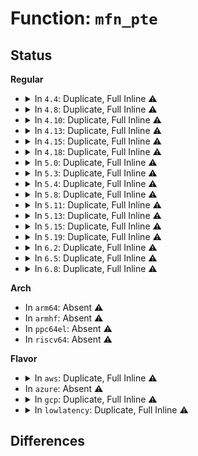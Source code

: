 # Function: <code>mfn_pte</code>

## Status
<b>Regular</b>
<ul>
<li>
<details>
<summary>In <code>4.4</code>: Duplicate, Full Inline ⚠️</summary>

**Collision:** Static Duplication

**Inline:** Full

**Transformation:** False

**Instances:**

```
In arch/x86/xen/setup.c (ffffffff81f612fe)
Location: arch/x86/include/asm/xen/page.h:260
Inline: True
Inline callers:
  - arch/x86/xen/setup.c:xen_remap_memory
  - arch/x86/xen/setup.c:xen_memory_setup
```
```
In arch/x86/xen/mmu.c (ffffffff8101e94c)
Location: arch/x86/include/asm/xen/page.h:260
Inline: True
Inline callers:
  - arch/x86/xen/mmu.c:remap_area_mfn_pte_fn
  - arch/x86/xen/mmu.c:xen_set_fixmap
  - arch/x86/xen/mmu.c:xen_set_fixmap
  - arch/x86/xen/mmu.c:xen_remap_exchanged_ptes
  - arch/x86/xen/mmu.c:set_pte_mfn
```
```
In arch/x86/xen/grant-table.c (0)
Location: arch/x86/include/asm/xen/page.h:260
Inline: True
```
```
In drivers/xen/balloon.c (ffffffff814c6bff)
Location: arch/x86/include/asm/xen/page.h:260
Inline: True
Inline callers:
  - drivers/xen/balloon.c:balloon_process
```
</details>
</li>
<li>
<details>
<summary>In <code>4.8</code>: Duplicate, Full Inline ⚠️</summary>

**Collision:** Static Duplication

**Inline:** Full

**Transformation:** False

**Instances:**

```
In arch/x86/xen/setup.c (ffffffff81f88e8f)
Location: arch/x86/include/asm/xen/page.h:260
Inline: True
Inline callers:
  - arch/x86/xen/setup.c:xen_set_identity_and_remap_chunk
  - arch/x86/xen/setup.c:xen_remap_memory
```
```
In arch/x86/xen/mmu.c (ffffffff8101dd6c)
Location: arch/x86/include/asm/xen/page.h:260
Inline: True
Inline callers:
  - arch/x86/xen/mmu.c:remap_area_mfn_pte_fn
  - arch/x86/xen/mmu.c:xen_remap_exchanged_ptes
  - arch/x86/xen/mmu.c:xen_set_fixmap
  - arch/x86/xen/mmu.c:xen_set_fixmap
  - arch/x86/xen/mmu.c:set_pte_mfn
```
```
In arch/x86/xen/grant-table.c (ffffffff81022fbb)
Location: arch/x86/include/asm/xen/page.h:260
Inline: True
Inline callers:
  - arch/x86/xen/grant-table.c:arch_gnttab_map_shared
```
```
In drivers/xen/balloon.c (ffffffff81517494)
Location: arch/x86/include/asm/xen/page.h:260
Inline: True
Inline callers:
  - drivers/xen/balloon.c:balloon_process
```
</details>
</li>
<li>
<details>
<summary>In <code>4.10</code>: Duplicate, Full Inline ⚠️</summary>

**Collision:** Static Duplication

**Inline:** Full

**Transformation:** False

**Instances:**

```
In arch/x86/xen/setup.c (ffffffff81fc4283)
Location: arch/x86/include/asm/xen/page.h:260
Inline: True
Inline callers:
  - arch/x86/xen/setup.c:xen_set_identity_and_remap_chunk
  - arch/x86/xen/setup.c:xen_remap_memory
```
```
In arch/x86/xen/mmu.c (ffffffff8101e45c)
Location: arch/x86/include/asm/xen/page.h:260
Inline: True
Inline callers:
  - arch/x86/xen/mmu.c:remap_area_mfn_pte_fn
  - arch/x86/xen/mmu.c:xen_remap_exchanged_ptes
  - arch/x86/xen/mmu.c:xen_set_fixmap
  - arch/x86/xen/mmu.c:xen_set_fixmap
  - arch/x86/xen/mmu.c:set_pte_mfn
```
```
In arch/x86/xen/grant-table.c (ffffffff8102370b)
Location: arch/x86/include/asm/xen/page.h:260
Inline: True
Inline callers:
  - arch/x86/xen/grant-table.c:arch_gnttab_map_shared
```
```
In drivers/xen/balloon.c (ffffffff815438c6)
Location: arch/x86/include/asm/xen/page.h:260
Inline: True
Inline callers:
  - drivers/xen/balloon.c:balloon_process
```
</details>
</li>
<li>
<details>
<summary>In <code>4.13</code>: Duplicate, Full Inline ⚠️</summary>

**Collision:** Static Duplication

**Inline:** Full

**Transformation:** False

**Instances:**

```
In arch/x86/xen/mmu.c (ffffffff8101a97a)
Location: arch/x86/include/asm/xen/page.h:286
Inline: True
Inline callers:
  - arch/x86/xen/mmu.c:remap_area_mfn_pte_fn
```
```
In arch/x86/xen/grant-table.c (ffffffff8101b3ed)
Location: arch/x86/include/asm/xen/page.h:286
Inline: True
Inline callers:
  - arch/x86/xen/grant-table.c:arch_gnttab_map_shared
```
```
In arch/x86/xen/setup.c (ffffffff820a4105)
Location: arch/x86/include/asm/xen/page.h:286
Inline: True
Inline callers:
  - arch/x86/xen/setup.c:xen_set_identity_and_remap_chunk
  - arch/x86/xen/setup.c:xen_remap_memory
```
```
In arch/x86/xen/mmu_pv.c (ffffffff81021b18)
Location: arch/x86/include/asm/xen/page.h:286
Inline: True
Inline callers:
  - arch/x86/xen/mmu_pv.c:xen_remap_exchanged_ptes
  - arch/x86/xen/mmu_pv.c:xen_set_fixmap
  - arch/x86/xen/mmu_pv.c:xen_set_fixmap
  - arch/x86/xen/mmu_pv.c:set_pte_mfn
```
```
In drivers/xen/balloon.c (ffffffff81557775)
Location: arch/x86/include/asm/xen/page.h:286
Inline: True
Inline callers:
  - drivers/xen/balloon.c:balloon_process
```
</details>
</li>
<li>
<details>
<summary>In <code>4.15</code>: Duplicate, Full Inline ⚠️</summary>

**Collision:** Static Duplication

**Inline:** Full

**Transformation:** False

**Instances:**

```
In arch/x86/xen/mmu.c (ffffffff8101b27a)
Location: arch/x86/include/asm/xen/page.h:293
Inline: True
Inline callers:
  - arch/x86/xen/mmu.c:remap_area_mfn_pte_fn
```
```
In arch/x86/xen/grant-table.c (ffffffff8101c05e)
Location: arch/x86/include/asm/xen/page.h:293
Inline: True
Inline callers:
  - arch/x86/xen/grant-table.c:arch_gnttab_map_status
  - arch/x86/xen/grant-table.c:arch_gnttab_map_shared
```
```
In arch/x86/xen/setup.c (ffffffff826aa7ef)
Location: arch/x86/include/asm/xen/page.h:293
Inline: True
Inline callers:
  - arch/x86/xen/setup.c:xen_set_identity_and_remap_chunk
  - arch/x86/xen/setup.c:xen_remap_memory
```
```
In arch/x86/xen/mmu_pv.c (ffffffff81022619)
Location: arch/x86/include/asm/xen/page.h:293
Inline: True
Inline callers:
  - arch/x86/xen/mmu_pv.c:xen_remap_exchanged_ptes
  - arch/x86/xen/mmu_pv.c:xen_set_fixmap
  - arch/x86/xen/mmu_pv.c:xen_set_fixmap
  - arch/x86/xen/mmu_pv.c:set_pte_mfn
```
```
In drivers/xen/balloon.c (ffffffff815bb8bd)
Location: arch/x86/include/asm/xen/page.h:293
Inline: True
Inline callers:
  - drivers/xen/balloon.c:balloon_process
```
</details>
</li>
<li>
<details>
<summary>In <code>4.18</code>: Duplicate, Full Inline ⚠️</summary>

**Collision:** Static Duplication

**Inline:** Full

**Transformation:** False

**Instances:**

```
In arch/x86/xen/mmu.c (ffffffff8101bc37)
Location: arch/x86/include/asm/xen/page.h:293
Inline: True
Inline callers:
  - arch/x86/xen/mmu.c:remap_area_pfn_pte_fn
```
```
In arch/x86/xen/grant-table.c (ffffffff8101ca5f)
Location: arch/x86/include/asm/xen/page.h:293
Inline: True
Inline callers:
  - arch/x86/xen/grant-table.c:arch_gnttab_map_status
  - arch/x86/xen/grant-table.c:arch_gnttab_map_shared
```
```
In arch/x86/xen/setup.c (ffffffff826d3cc9)
Location: arch/x86/include/asm/xen/page.h:293
Inline: True
Inline callers:
  - arch/x86/xen/setup.c:xen_set_identity_and_remap_chunk
  - arch/x86/xen/setup.c:xen_remap_memory
```
```
In arch/x86/xen/mmu_pv.c (ffffffff81024e46)
Location: arch/x86/include/asm/xen/page.h:293
Inline: True
Inline callers:
  - arch/x86/xen/mmu_pv.c:xen_remap_exchanged_ptes
  - arch/x86/xen/mmu_pv.c:xen_set_fixmap
  - arch/x86/xen/mmu_pv.c:xen_set_fixmap
  - arch/x86/xen/mmu_pv.c:set_pte_mfn
```
```
In drivers/xen/balloon.c (ffffffff815f3e1a)
Location: arch/x86/include/asm/xen/page.h:293
Inline: True
Inline callers:
  - drivers/xen/balloon.c:balloon_process
```
</details>
</li>
<li>
<details>
<summary>In <code>5.0</code>: Duplicate, Full Inline ⚠️</summary>

**Collision:** Static Duplication

**Inline:** Full

**Transformation:** False

**Instances:**

```
In arch/x86/xen/grant-table.c (ffffffff8101c2ef)
Location: arch/x86/include/asm/xen/page.h:320
Inline: True
Inline callers:
  - arch/x86/xen/grant-table.c:arch_gnttab_map_status
  - arch/x86/xen/grant-table.c:arch_gnttab_map_shared
```
```
In arch/x86/xen/setup.c (ffffffff82889d5c)
Location: arch/x86/include/asm/xen/page.h:320
Inline: True
Inline callers:
  - arch/x86/xen/setup.c:xen_set_identity_and_remap_chunk
  - arch/x86/xen/setup.c:xen_remap_memory
```
```
In arch/x86/xen/mmu_pv.c (ffffffff81021617)
Location: arch/x86/include/asm/xen/page.h:320
Inline: True
Inline callers:
  - arch/x86/xen/mmu_pv.c:remap_area_pfn_pte_fn
  - arch/x86/xen/mmu_pv.c:xen_remap_exchanged_ptes
  - arch/x86/xen/mmu_pv.c:xen_set_fixmap
  - arch/x86/xen/mmu_pv.c:xen_set_fixmap
  - arch/x86/xen/mmu_pv.c:set_pte_mfn
```
```
In drivers/xen/mem-reservation.c (ffffffff8160feba)
Location: arch/x86/include/asm/xen/page.h:320
Inline: True
Inline callers:
  - drivers/xen/mem-reservation.c:__xenmem_reservation_va_mapping_update
```
</details>
</li>
<li>
<details>
<summary>In <code>5.3</code>: Duplicate, Full Inline ⚠️</summary>

**Collision:** Static Duplication

**Inline:** Full

**Transformation:** False

**Instances:**

```
In arch/x86/xen/grant-table.c (ffffffff8101de5d)
Location: arch/x86/include/asm/xen/page.h:320
Inline: True
Inline callers:
  - arch/x86/xen/grant-table.c:arch_gnttab_map_status
  - arch/x86/xen/grant-table.c:arch_gnttab_map_shared
```
```
In arch/x86/xen/setup.c (ffffffff828a1115)
Location: arch/x86/include/asm/xen/page.h:320
Inline: True
Inline callers:
  - arch/x86/xen/setup.c:xen_set_identity_and_remap_chunk
  - arch/x86/xen/setup.c:xen_remap_memory
```
```
In arch/x86/xen/mmu_pv.c (ffffffff8102322f)
Location: arch/x86/include/asm/xen/page.h:320
Inline: True
Inline callers:
  - arch/x86/xen/mmu_pv.c:remap_area_pfn_pte_fn
  - arch/x86/xen/mmu_pv.c:xen_remap_exchanged_ptes
  - arch/x86/xen/mmu_pv.c:xen_set_fixmap
  - arch/x86/xen/mmu_pv.c:xen_set_fixmap
  - arch/x86/xen/mmu_pv.c:set_pte_mfn
```
```
In drivers/xen/mem-reservation.c (ffffffff81643cf2)
Location: arch/x86/include/asm/xen/page.h:320
Inline: True
Inline callers:
  - drivers/xen/mem-reservation.c:__xenmem_reservation_va_mapping_update
```
</details>
</li>
<li>
<details>
<summary>In <code>5.4</code>: Duplicate, Full Inline ⚠️</summary>

**Collision:** Static Duplication

**Inline:** Full

**Transformation:** False

**Instances:**

```
In arch/x86/xen/grant-table.c (ffffffff8101e7dd)
Location: arch/x86/include/asm/xen/page.h:320
Inline: True
Inline callers:
  - arch/x86/xen/grant-table.c:arch_gnttab_map_status
  - arch/x86/xen/grant-table.c:arch_gnttab_map_shared
```
```
In arch/x86/xen/setup.c (ffffffff828a41d5)
Location: arch/x86/include/asm/xen/page.h:320
Inline: True
Inline callers:
  - arch/x86/xen/setup.c:xen_set_identity_and_remap_chunk
  - arch/x86/xen/setup.c:xen_remap_memory
```
```
In arch/x86/xen/mmu_pv.c (ffffffff81023b6f)
Location: arch/x86/include/asm/xen/page.h:320
Inline: True
Inline callers:
  - arch/x86/xen/mmu_pv.c:remap_area_pfn_pte_fn
  - arch/x86/xen/mmu_pv.c:xen_remap_exchanged_ptes
  - arch/x86/xen/mmu_pv.c:xen_set_fixmap
  - arch/x86/xen/mmu_pv.c:xen_set_fixmap
  - arch/x86/xen/mmu_pv.c:set_pte_mfn
```
```
In drivers/xen/mem-reservation.c (ffffffff816662a2)
Location: arch/x86/include/asm/xen/page.h:320
Inline: True
Inline callers:
  - drivers/xen/mem-reservation.c:__xenmem_reservation_va_mapping_update
```
</details>
</li>
<li>
<details>
<summary>In <code>5.8</code>: Duplicate, Full Inline ⚠️</summary>

**Collision:** Static Duplication

**Inline:** Full

**Transformation:** False

**Instances:**

```
In arch/x86/xen/grant-table.c (ffffffff81020d67)
Location: arch/x86/include/asm/xen/page.h:319
Inline: True
Inline callers:
  - arch/x86/xen/grant-table.c:arch_gnttab_map_status
  - arch/x86/xen/grant-table.c:arch_gnttab_map_shared
```
```
In arch/x86/xen/setup.c (ffffffff82cca74d)
Location: arch/x86/include/asm/xen/page.h:319
Inline: True
Inline callers:
  - arch/x86/xen/setup.c:xen_set_identity_and_remap_chunk
  - arch/x86/xen/setup.c:xen_update_mem_tables
```
```
In arch/x86/xen/mmu_pv.c (ffffffff8102627f)
Location: arch/x86/include/asm/xen/page.h:319
Inline: True
Inline callers:
  - arch/x86/xen/mmu_pv.c:remap_area_pfn_pte_fn
  - arch/x86/xen/mmu_pv.c:xen_remap_exchanged_ptes
  - arch/x86/xen/mmu_pv.c:xen_set_fixmap
  - arch/x86/xen/mmu_pv.c:xen_set_fixmap
  - arch/x86/xen/mmu_pv.c:set_pte_mfn
```
```
In drivers/xen/mem-reservation.c (ffffffff817159eb)
Location: arch/x86/include/asm/xen/page.h:319
Inline: True
Inline callers:
  - drivers/xen/mem-reservation.c:__xenmem_reservation_va_mapping_update
```
</details>
</li>
<li>
<details>
<summary>In <code>5.11</code>: Duplicate, Full Inline ⚠️</summary>

**Collision:** Static Duplication

**Inline:** Full

**Transformation:** False

**Instances:**

```
In arch/x86/xen/grant-table.c (ffffffff810215e8)
Location: arch/x86/include/asm/xen/page.h:319
Inline: True
Inline callers:
  - arch/x86/xen/grant-table.c:arch_gnttab_map_status
  - arch/x86/xen/grant-table.c:arch_gnttab_map_shared
```
```
In arch/x86/xen/setup.c (ffffffff82fb65bb)
Location: arch/x86/include/asm/xen/page.h:319
Inline: True
Inline callers:
  - arch/x86/xen/setup.c:xen_set_identity_and_remap_chunk
  - arch/x86/xen/setup.c:xen_update_mem_tables
```
```
In arch/x86/xen/mmu_pv.c (ffffffff81026992)
Location: arch/x86/include/asm/xen/page.h:319
Inline: True
Inline callers:
  - arch/x86/xen/mmu_pv.c:remap_area_pfn_pte_fn
  - arch/x86/xen/mmu_pv.c:xen_remap_exchanged_ptes
  - arch/x86/xen/mmu_pv.c:xen_set_fixmap
  - arch/x86/xen/mmu_pv.c:xen_set_fixmap
  - arch/x86/xen/mmu_pv.c:set_pte_mfn
```
```
In drivers/xen/mem-reservation.c (ffffffff8173236b)
Location: arch/x86/include/asm/xen/page.h:319
Inline: True
Inline callers:
  - drivers/xen/mem-reservation.c:__xenmem_reservation_va_mapping_update
```
</details>
</li>
<li>
<details>
<summary>In <code>5.13</code>: Duplicate, Full Inline ⚠️</summary>

**Collision:** Static Duplication

**Inline:** Full

**Transformation:** False

**Instances:**

```
In arch/x86/xen/grant-table.c (ffffffff8102397a)
Location: arch/x86/include/asm/xen/page.h:319
Inline: True
Inline callers:
  - arch/x86/xen/grant-table.c:arch_gnttab_map_status
  - arch/x86/xen/grant-table.c:arch_gnttab_map_shared
```
```
In arch/x86/xen/setup.c (ffffffff831c0cae)
Location: arch/x86/include/asm/xen/page.h:319
Inline: True
Inline callers:
  - arch/x86/xen/setup.c:xen_set_identity_and_remap_chunk
  - arch/x86/xen/setup.c:xen_update_mem_tables
```
```
In arch/x86/xen/mmu_pv.c (ffffffff81028602)
Location: arch/x86/include/asm/xen/page.h:319
Inline: True
Inline callers:
  - arch/x86/xen/mmu_pv.c:remap_area_pfn_pte_fn
  - arch/x86/xen/mmu_pv.c:xen_remap_exchanged_ptes
  - arch/x86/xen/mmu_pv.c:xen_set_fixmap
  - arch/x86/xen/mmu_pv.c:xen_set_fixmap
  - arch/x86/xen/mmu_pv.c:set_pte_mfn
```
```
In drivers/xen/mem-reservation.c (ffffffff81715e37)
Location: arch/x86/include/asm/xen/page.h:319
Inline: True
Inline callers:
  - drivers/xen/mem-reservation.c:__xenmem_reservation_va_mapping_update
```
</details>
</li>
<li>
<details>
<summary>In <code>5.15</code>: Duplicate, Full Inline ⚠️</summary>

**Collision:** Static Duplication

**Inline:** Full

**Transformation:** False

**Instances:**

```
In arch/x86/xen/grant-table.c (ffffffff81027c1a)
Location: arch/x86/include/asm/xen/page.h:319
Inline: True
Inline callers:
  - arch/x86/xen/grant-table.c:arch_gnttab_map_status
  - arch/x86/xen/grant-table.c:arch_gnttab_map_shared
```
```
In arch/x86/xen/setup.c (ffffffff832a1568)
Location: arch/x86/include/asm/xen/page.h:319
Inline: True
Inline callers:
  - arch/x86/xen/setup.c:xen_set_identity_and_remap_chunk
  - arch/x86/xen/setup.c:xen_remap_memory
```
```
In arch/x86/xen/mmu_pv.c (ffffffff8102cd1b)
Location: arch/x86/include/asm/xen/page.h:319
Inline: True
Inline callers:
  - arch/x86/xen/mmu_pv.c:remap_area_pfn_pte_fn
  - arch/x86/xen/mmu_pv.c:xen_remap_exchanged_ptes
  - arch/x86/xen/mmu_pv.c:xen_set_fixmap
  - arch/x86/xen/mmu_pv.c:xen_set_fixmap
  - arch/x86/xen/mmu_pv.c:set_pte_mfn
```
```
In drivers/xen/mem-reservation.c (ffffffff81793097)
Location: arch/x86/include/asm/xen/page.h:319
Inline: True
Inline callers:
  - drivers/xen/mem-reservation.c:__xenmem_reservation_va_mapping_update
```
</details>
</li>
<li>
<details>
<summary>In <code>5.19</code>: Duplicate, Full Inline ⚠️</summary>

**Collision:** Static Duplication

**Inline:** Full

**Transformation:** False

**Instances:**

```
In arch/x86/xen/grant-table.c (ffffffff8102c07b)
Location: arch/x86/include/asm/xen/page.h:311
Inline: True
Inline callers:
  - arch/x86/xen/grant-table.c:arch_gnttab_map_status
  - arch/x86/xen/grant-table.c:arch_gnttab_map_shared
```
```
In arch/x86/xen/setup.c (ffffffff83450899)
Location: arch/x86/include/asm/xen/page.h:311
Inline: True
Inline callers:
  - arch/x86/xen/setup.c:xen_remap_memory
```
```
In arch/x86/xen/mmu_pv.c (ffffffff81031c5d)
Location: arch/x86/include/asm/xen/page.h:311
Inline: True
Inline callers:
  - arch/x86/xen/mmu_pv.c:remap_area_pfn_pte_fn
  - arch/x86/xen/mmu_pv.c:xen_remap_exchanged_ptes
  - arch/x86/xen/mmu_pv.c:xen_set_fixmap
  - arch/x86/xen/mmu_pv.c:set_pte_mfn
```
```
In drivers/xen/mem-reservation.c (ffffffff818cba10)
Location: arch/x86/include/asm/xen/page.h:311
Inline: True
Inline callers:
  - drivers/xen/mem-reservation.c:__xenmem_reservation_va_mapping_update
```
</details>
</li>
<li>
<details>
<summary>In <code>6.2</code>: Duplicate, Full Inline ⚠️</summary>

**Collision:** Static Duplication

**Inline:** Full

**Transformation:** False

**Instances:**

```
In arch/x86/xen/grant-table.c (ffffffff81032fab)
Location: arch/x86/include/asm/xen/page.h:311
Inline: True
Inline callers:
  - arch/x86/xen/grant-table.c:arch_gnttab_map_status
  - arch/x86/xen/grant-table.c:arch_gnttab_map_shared
```
```
In arch/x86/xen/setup.c (ffffffff83e6cdc6)
Location: arch/x86/include/asm/xen/page.h:311
Inline: True
Inline callers:
  - arch/x86/xen/setup.c:xen_remap_memory
```
```
In arch/x86/xen/mmu_pv.c (ffffffff8103952d)
Location: arch/x86/include/asm/xen/page.h:311
Inline: True
Inline callers:
  - arch/x86/xen/mmu_pv.c:remap_area_pfn_pte_fn
  - arch/x86/xen/mmu_pv.c:xen_remap_exchanged_ptes
  - arch/x86/xen/mmu_pv.c:xen_set_fixmap
  - arch/x86/xen/mmu_pv.c:set_pte_mfn
```
```
In drivers/xen/mem-reservation.c (ffffffff81a1cdd0)
Location: arch/x86/include/asm/xen/page.h:311
Inline: True
Inline callers:
  - drivers/xen/mem-reservation.c:__xenmem_reservation_va_mapping_update
```
</details>
</li>
<li>
<details>
<summary>In <code>6.5</code>: Duplicate, Full Inline ⚠️</summary>

**Collision:** Static Duplication

**Inline:** Full

**Transformation:** False

**Instances:**

```
In arch/x86/xen/grant-table.c (ffffffff81032f4b)
Location: arch/x86/include/asm/xen/page.h:311
Inline: True
Inline callers:
  - arch/x86/xen/grant-table.c:arch_gnttab_map_status
  - arch/x86/xen/grant-table.c:arch_gnttab_map_shared
```
```
In arch/x86/xen/setup.c (ffffffff8368d8f6)
Location: arch/x86/include/asm/xen/page.h:311
Inline: True
Inline callers:
  - arch/x86/xen/setup.c:xen_remap_memory
```
```
In arch/x86/xen/mmu_pv.c (ffffffff8103946d)
Location: arch/x86/include/asm/xen/page.h:311
Inline: True
Inline callers:
  - arch/x86/xen/mmu_pv.c:remap_area_pfn_pte_fn
  - arch/x86/xen/mmu_pv.c:xen_remap_exchanged_ptes
  - arch/x86/xen/mmu_pv.c:xen_set_fixmap
  - arch/x86/xen/mmu_pv.c:set_pte_mfn
```
```
In drivers/xen/mem-reservation.c (ffffffff81a65fd0)
Location: arch/x86/include/asm/xen/page.h:311
Inline: True
Inline callers:
  - drivers/xen/mem-reservation.c:__xenmem_reservation_va_mapping_update
```
</details>
</li>
<li>
<details>
<summary>In <code>6.8</code>: Duplicate, Full Inline ⚠️</summary>

**Collision:** Static Duplication

**Inline:** Full

**Transformation:** False

**Instances:**

```
In arch/x86/xen/grant-table.c (ffffffff8103928b)
Location: arch/x86/include/asm/xen/page.h:314
Inline: True
Inline callers:
  - arch/x86/xen/grant-table.c:arch_gnttab_map_status
  - arch/x86/xen/grant-table.c:arch_gnttab_map_shared
```
```
In arch/x86/xen/setup.c (ffffffff838bd4b6)
Location: arch/x86/include/asm/xen/page.h:314
Inline: True
Inline callers:
  - arch/x86/xen/setup.c:xen_remap_memory
```
```
In arch/x86/xen/mmu_pv.c (ffffffff8103f91d)
Location: arch/x86/include/asm/xen/page.h:314
Inline: True
Inline callers:
  - arch/x86/xen/mmu_pv.c:remap_area_pfn_pte_fn
  - arch/x86/xen/mmu_pv.c:xen_remap_exchanged_ptes
  - arch/x86/xen/mmu_pv.c:xen_set_fixmap
  - arch/x86/xen/mmu_pv.c:set_pte_mfn
```
```
In drivers/xen/mem-reservation.c (ffffffff81ab8810)
Location: arch/x86/include/asm/xen/page.h:314
Inline: True
Inline callers:
  - drivers/xen/mem-reservation.c:__xenmem_reservation_va_mapping_update
```
</details>
</li>
</ul>
<b>Arch</b>
<ul>
<li>
In <code>arm64</code>: Absent ⚠️
</li>
<li>
In <code>armhf</code>: Absent ⚠️
</li>
<li>
In <code>ppc64el</code>: Absent ⚠️
</li>
<li>
In <code>riscv64</code>: Absent ⚠️
</li>
</ul>
<b>Flavor</b>
<ul>
<li>
<details>
<summary>In <code>aws</code>: Duplicate, Full Inline ⚠️</summary>

**Collision:** Static Duplication

**Inline:** Full

**Transformation:** False

**Instances:**

```
In arch/x86/xen/grant-table.c (ffffffff8101e7ed)
Location: arch/x86/include/asm/xen/page.h:320
Inline: True
Inline callers:
  - arch/x86/xen/grant-table.c:arch_gnttab_map_status
  - arch/x86/xen/grant-table.c:arch_gnttab_map_shared
```
```
In arch/x86/xen/setup.c (ffffffff828921fb)
Location: arch/x86/include/asm/xen/page.h:320
Inline: True
Inline callers:
  - arch/x86/xen/setup.c:xen_set_identity_and_remap_chunk
  - arch/x86/xen/setup.c:xen_remap_memory
```
```
In arch/x86/xen/mmu_pv.c (ffffffff81023ccf)
Location: arch/x86/include/asm/xen/page.h:320
Inline: True
Inline callers:
  - arch/x86/xen/mmu_pv.c:remap_area_pfn_pte_fn
  - arch/x86/xen/mmu_pv.c:xen_remap_exchanged_ptes
  - arch/x86/xen/mmu_pv.c:xen_set_fixmap
  - arch/x86/xen/mmu_pv.c:xen_set_fixmap
  - arch/x86/xen/mmu_pv.c:set_pte_mfn
```
```
In drivers/xen/mem-reservation.c (ffffffff8162bfd2)
Location: arch/x86/include/asm/xen/page.h:320
Inline: True
Inline callers:
  - drivers/xen/mem-reservation.c:__xenmem_reservation_va_mapping_update
```
</details>
</li>
<li>
In <code>azure</code>: Absent ⚠️
</li>
<li>
<details>
<summary>In <code>gcp</code>: Duplicate, Full Inline ⚠️</summary>

**Collision:** Static Duplication

**Inline:** Full

**Transformation:** False

**Instances:**

```
In arch/x86/xen/grant-table.c (ffffffff8101e79d)
Location: arch/x86/include/asm/xen/page.h:320
Inline: True
Inline callers:
  - arch/x86/xen/grant-table.c:arch_gnttab_map_status
  - arch/x86/xen/grant-table.c:arch_gnttab_map_shared
```
```
In arch/x86/xen/setup.c (ffffffff828a51d5)
Location: arch/x86/include/asm/xen/page.h:320
Inline: True
Inline callers:
  - arch/x86/xen/setup.c:xen_set_identity_and_remap_chunk
  - arch/x86/xen/setup.c:xen_remap_memory
```
```
In arch/x86/xen/mmu_pv.c (ffffffff81023b2f)
Location: arch/x86/include/asm/xen/page.h:320
Inline: True
Inline callers:
  - arch/x86/xen/mmu_pv.c:remap_area_pfn_pte_fn
  - arch/x86/xen/mmu_pv.c:xen_remap_exchanged_ptes
  - arch/x86/xen/mmu_pv.c:xen_set_fixmap
  - arch/x86/xen/mmu_pv.c:xen_set_fixmap
  - arch/x86/xen/mmu_pv.c:set_pte_mfn
```
```
In drivers/xen/mem-reservation.c (ffffffff8165a0e2)
Location: arch/x86/include/asm/xen/page.h:320
Inline: True
Inline callers:
  - drivers/xen/mem-reservation.c:__xenmem_reservation_va_mapping_update
```
</details>
</li>
<li>
<details>
<summary>In <code>lowlatency</code>: Duplicate, Full Inline ⚠️</summary>

**Collision:** Static Duplication

**Inline:** Full

**Transformation:** False

**Instances:**

```
In arch/x86/xen/grant-table.c (ffffffff8101e9ed)
Location: arch/x86/include/asm/xen/page.h:320
Inline: True
Inline callers:
  - arch/x86/xen/grant-table.c:arch_gnttab_map_status
  - arch/x86/xen/grant-table.c:arch_gnttab_map_shared
```
```
In arch/x86/xen/setup.c (ffffffff828a51a9)
Location: arch/x86/include/asm/xen/page.h:320
Inline: True
Inline callers:
  - arch/x86/xen/setup.c:xen_set_identity_and_remap_chunk
  - arch/x86/xen/setup.c:xen_remap_memory
```
```
In arch/x86/xen/mmu_pv.c (ffffffff81023fbf)
Location: arch/x86/include/asm/xen/page.h:320
Inline: True
Inline callers:
  - arch/x86/xen/mmu_pv.c:remap_area_pfn_pte_fn
  - arch/x86/xen/mmu_pv.c:xen_remap_exchanged_ptes
  - arch/x86/xen/mmu_pv.c:xen_set_fixmap
  - arch/x86/xen/mmu_pv.c:xen_set_fixmap
  - arch/x86/xen/mmu_pv.c:set_pte_mfn
```
```
In drivers/xen/mem-reservation.c (ffffffff816746b2)
Location: arch/x86/include/asm/xen/page.h:320
Inline: True
Inline callers:
  - drivers/xen/mem-reservation.c:__xenmem_reservation_va_mapping_update
```
</details>
</li>
</ul>

## Differences
